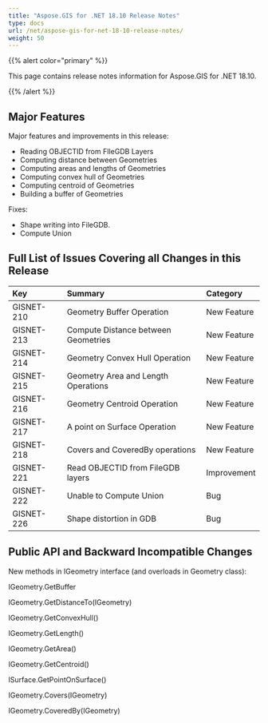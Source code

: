 ```yaml
---
title: "Aspose.GIS for .NET 18.10 Release Notes"
type: docs
url: /net/aspose-gis-for-net-18-10-release-notes/
weight: 50
---
```


{{% alert color="primary" %}} 

This page contains release notes information for Aspose.GIS for .NET 18.10.

{{% /alert %}} 
## **Major Features**
Major features and improvements in this release:

- Reading OBJECTID from FIleGDB Layers
- Computing distance between Geometries
- Computing areas and lengths of Geometries
- Computing convex hull of Geometries
- Computing centroid of Geometries
- Building a buffer of Geometries

Fixes:

- Shape writing into FileGDB.
- Compute Union
## **Full List of Issues Covering all Changes in this Release**

|**Key**|**Summary**|**Category**|
| :- | :- | :- |
|GISNET-210|Geometry Buffer Operation |New Feature|
|GISNET-213|Compute Distance between Geometries|New Feature|
|GISNET-214|Geometry Convex Hull Operation|New Feature|
|GISNET-215|Geometry Area and Length Operations|New Feature|
|GISNET-216|Geometry Centroid Operation|New Feature|
|GISNET-217|A point on Surface Operation|New Feature|
|GISNET-218|Covers and CoveredBy operations|New Feature|
|GISNET-221|Read OBJECTID from FileGDB layers|Improvement|
|GISNET-222|Unable to Compute Union|Bug|
|GISNET-226|Shape distortion in GDB|Bug|
## **Public API and Backward Incompatible Changes**
New methods in IGeometry interface (and overloads in Geometry class):

IGeometry.GetBuffer

IGeometry.GetDistanceTo(IGeometry)

IGeometry.GetConvexHull()

IGeometry.GetLength()

IGeometry.GetArea()

IGeometry.GetCentroid()

ISurface.GetPointOnSurface()

IGeometry.Covers(IGeometry)

IGeometry.CoveredBy(IGeometry)


